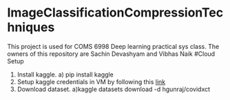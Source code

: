 # ImageClassificationCompressionTechniques
This project is used for COMS 6998 Deep learning practical sys class. The owners of this repository are Sachin Devashyam and Vibhas Naik
#Cloud Setup
1) Install kaggle.
  a) pip install kaggle
2) Setup kaggle credentials in VM by following this [link](https://adityashrm21.github.io/Setting-Up-Kaggle/)
3) Download dataset.
  a)kaggle datasets download -d hgunraj/covidxct
